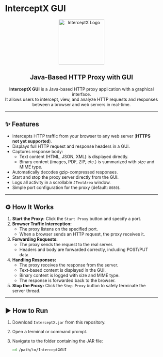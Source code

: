 # InterceptX GUI

<p align="center">
  <img src="logo.png" alt="InterceptX Logo" width="150"/>
</p>

<h2 align="center">Java-Based HTTP Proxy with GUI</h2>

<p align="center">
  <b>InterceptX GUI</b> is a Java-based HTTP proxy application with a graphical interface.<br/>
  It allows users to intercept, view, and analyze HTTP requests and responses between a browser and web servers in real-time.
</p>

---

## ✨ Features

<ul>
  <li>Intercepts HTTP traffic from your browser to any web server (<b>HTTPS not yet supported</b>).</li>
  <li>Displays full HTTP request and response headers in a GUI.</li>
  <li>Captures response body:
    <ul>
      <li>Text content (HTML, JSON, XML) is displayed directly.</li>
      <li>Binary content (images, PDF, ZIP, etc.) is summarized with size and MIME type.</li>
    </ul>
  </li>
  <li>Automatically decodes gzip-compressed responses.</li>
  <li>Start and stop the proxy server directly from the GUI.</li>
  <li>Logs all activity in a scrollable <code>JTextArea</code> window.</li>
  <li>Simple port configuration for the proxy (default: <code>8080</code>).</li>
</ul>

---

## ⚙️ How It Works

<ol>
  <li><b>Start the Proxy:</b> Click the <code>Start Proxy</code> button and specify a port.</li>
  <li><b>Browser Traffic Interception:</b>
    <ul>
      <li>The proxy listens on the specified port.</li>
      <li>When a browser sends an HTTP request, the proxy receives it.</li>
    </ul>
  </li>
  <li><b>Forwarding Requests:</b>
    <ul>
      <li>The proxy sends the request to the real server.</li>
      <li>Headers and body are forwarded correctly, including POST/PUT data.</li>
    </ul>
  </li>
  <li><b>Handling Responses:</b>
    <ul>
      <li>The proxy receives the response from the server.</li>
      <li>Text-based content is displayed in the GUI.</li>
      <li>Binary content is logged with size and MIME type.</li>
      <li>The response is forwarded back to the browser.</li>
    </ul>
  </li>
  <li><b>Stop the Proxy:</b> Click the <code>Stop Proxy</code> button to safely terminate the server thread.</li>
</ol>

---

## ▶️ How to Run

1. Download <code>InterceptX.jar</code> from this repository.  
2. Open a terminal or command prompt.  
3. Navigate to the folder containing the JAR file:  

   ```bash
   cd /path/to/InterceptXGUI
